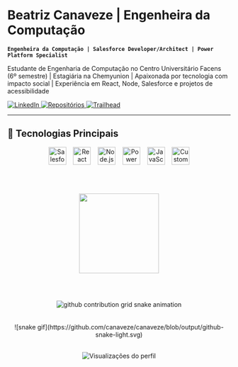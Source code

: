 # Beatriz Canaveze | Engenheira da Computação

**`Engenheira da Computação | Salesforce Developer/Architect | Power Platform Specialist`**

Estudante de Engenharia de Computação no Centro Universitário Facens (6º semestre) | Estagiária na Chemyunion | Apaixonada por tecnologia com impacto social | Experiência em React, Node, Salesforce e projetos de acessibilidade

<p align="left">
    <a href="https://www.linkedin.com/in/beatriz-canaveze-fontolan-soares-21631b266/">
        <img alt="LinkedIn" src="https://img.shields.io/badge/LinkedIn-0077B5?style=for-the-badge&logo=linkedin&logoColor=white"/>
    </a>
    <a href="https://github.com/canaveze?tab=repositories">
        <img alt="Repositórios" src="https://img.shields.io/badge/Repositórios-100000?style=for-the-badge&logo=github&logoColor=white"/>
    </a>
    <a href="https://www.salesforce.com/trailblazer/zhjnki29kjr4kq5b8h">
        <img alt="Trailhead" src="https://img.shields.io/badge/Trailhead-00A1E0?style=for-the-badge&logo=salesforce&logoColor=white"/>
    </a>
</p>

---

## 🚀 Tecnologias Principais

<div align="center">
  <img alt="Salesforce" height="40" src="https://cdn.jsdelivr.net/gh/devicons/devicon/icons/salesforce/salesforce-original.svg"/>
  &nbsp;&nbsp;
  <img alt="React" height="40" src="https://cdn.jsdelivr.net/gh/devicons/devicon/icons/react/react-original.svg"/>
  &nbsp;&nbsp;
  <img alt="Node.js" height="40" src="https://cdn.jsdelivr.net/gh/devicons/devicon/icons/nodejs/nodejs-original.svg"/>
  &nbsp;&nbsp;
  <img alt="Power Apps" height="40" src="https://img.icons8.com/?size=100&id=OU2ddOKw840K&format=png&color=000000"/>
  &nbsp;&nbsp;
  <img alt="JavaScript" height="40" src="https://img.icons8.com/?size=100&id=13679&format=png&color=000000"/>
  &nbsp;&nbsp;
  <img alt="Custom JS Icon" height="40" src="https://github.com/user-attachments/assets/b35cbf7b-063b-4d3f-9f61-c62250abf3f5"/>
</div>

<br><br>

<div align="center">
  <img height="180em" src="https://github-readme-stats.vercel.app/api/top-langs/?username=canaveze&title_color=A97155&text_color=7F7C82&border_color=A97155&bg_color=FAF3F0&locale=pt-BR&border_radius=10&size_weight=0.5&count_weight=0.5&layout=compact"/>
</div>

<br><br>

<div align="center">
  <picture>
    <source media="(prefers-color-scheme: dark)" srcset="./github-user-contribution-dark.svg"/>
    <source media="(prefers-color-scheme: light)" srcset="./github-user-contribution-light.svg"/>
    <img alt="github contribution grid snake animation" src="./github-user-contribution-light.svg"/>
  </picture>
</div>
<div align="center">
<br><br>
![snake gif](https://github.com/canaveze/canaveze/blob/output/github-snake-light.svg)
<br><br>
</div>

<p align="center">
  <img src="https://komarev.com/ghpvc/?username=canaveze&label=Profile+Views&color=blueviolet" alt="Visualizações do perfil"/>
</p>



